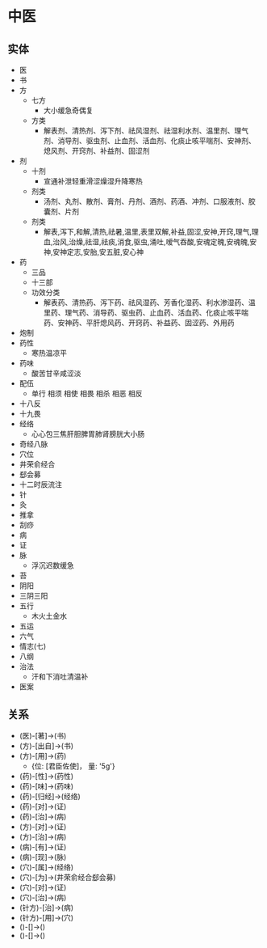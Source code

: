 # 中医

## 实体

* 医
* 书
* 方
  * 七方
    * 大小缓急奇偶复
  * 方类
    * 解表剂、清热剂、泻下剂、祛风湿剂、祛湿利水剂、温里剂、理气剂、消导剂、驱虫剂、止血剂、活血剂、化痰止咳平喘剂、安神剂、熄风剂、开窍剂、补益剂、固涩剂
* 剂
  * 十剂
    * 宣通补泄轻重滑涩燥湿升降寒热
  * 剂类
    * 汤剂、丸剂、散剂、膏剂、丹剂、酒剂、药酒、冲剂、口服液剂、胶囊剂、片剂
  * 剂类
    * 解表,泻下,和解,清热,祛暑,温里,表里双解,补益,固涩,安神,开窍,理气,理血,治风,治燥,祛湿,祛痰,消食,驱虫,涌吐,嗳气吞酸,安魂定魄,安魂魄,安神,安神定志,安胎,安五脏,安心神
* 药
  * 三品
  * 十三部
  * 功效分类
    * 解表药、清热药、泻下药、祛风湿药、芳香化湿药、利水渗湿药、温里药、理气药、消导药、驱虫药、止血药、活血药、化痰止咳平喘药、安神药、平肝熄风药、开窍药、补益药、固涩药、外用药
* 炮制
* 药性
  * 寒热温凉平
* 药味
  * 酸苦甘辛咸涩淡
* 配伍
  * 单行 相须 相使 相畏 相杀 相恶 相反
* 十八反
* 十九畏
* 经络
  * 心心包三焦肝胆脾胃肺肾膀胱大小肠
* 奇经八脉
* 穴位
* 井荣俞经合
* 郄会募
* 十二时辰流注
* 针
* 灸
* 推拿
* 刮痧
* 病
* 证
* 脉
  * 浮沉迟数缓急
* 苔
* 阴阳
* 三阴三阳
* 五行
  * 木火土金水
* 五运
* 六气
* 情志(七)
* 八纲
* 治法
  * 汗和下消吐清温补
* 医案

## 关系


* (医)-[著]->(书)
* (方)-[出自]->(书)
* (方)-[用]->(药)
	* {位: [君臣佐使]， 量: '5g'}
* (药)-[性]->(药性)
* (药)-[味]->(药味)
* (药)-[归经]->(经络)
* (药)-[对]->(证)
* (药)-[治]->(病)
* (方)-[对]->(证)
* (方)-[治]->(病)
* (病)-[有]->(证)
* (病)-[现]->(脉)
* (穴)-[属]->(经络)
* (穴)-[为]->(井荣俞经合郄会募)
* (穴)-[对]->(证)
* (穴)-[治]->(病)
* (针方)-[治]->(病)
* (针方)-[用]->(穴)
* ()-[]->()
* ()-[]->()